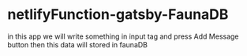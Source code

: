 # netlifyFunction-gatsby-FaunaDB

in this app we will write something in input tag and press Add Message button then this data will stored in faunaDB
